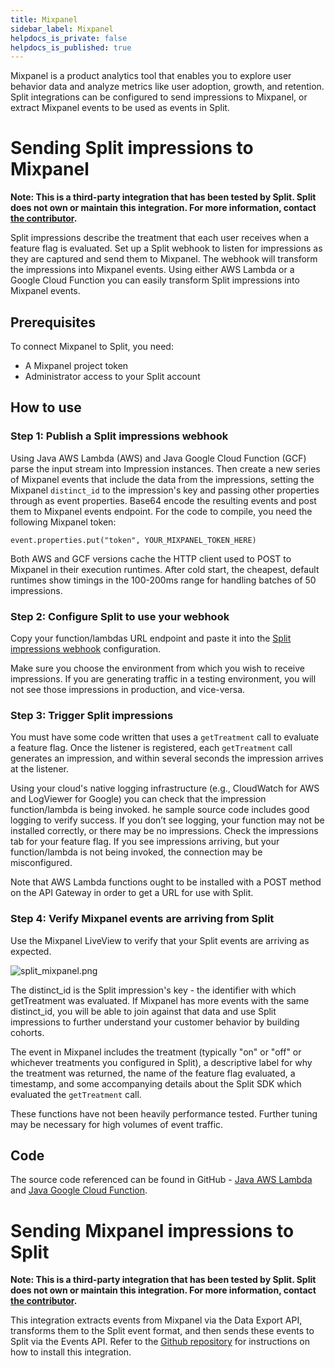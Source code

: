 ```yaml
---
title: Mixpanel
sidebar_label: Mixpanel
helpdocs_is_private: false
helpdocs_is_published: true
---
```


<p>
  <button hidden style={{borderRadius:'8px', border:'1px', fontFamily:'Courier New', fontWeight:'800', textAlign:'left'}}> help.split.io link: https://help.split.io/hc/en-us/articles/360045503191-Mixpanel </button>
</p>

Mixpanel is a product analytics tool that enables you to explore user behavior data and analyze metrics like user adoption, growth, and retention. Split integrations can be configured to send impressions to Mixpanel, or extract Mixpanel events to be used as events in Split.

# Sending Split impressions to Mixpanel

**Note: This is a third-party integration that has been tested by Split. Split does not own or maintain this integration. For more information, contact [the contributor](https://github.com/dbmartin00).**

Split impressions describe the treatment that each user receives when a feature flag is evaluated.  Set up a Split webhook to listen for impressions as they are captured and send them to Mixpanel.  The webhook will transform the impressions into Mixpanel events. Using either AWS Lambda or a Google Cloud Function you can easily transform Split impressions into Mixpanel events.

## Prerequisites

To connect Mixpanel to Split, you need:

* A Mixpanel project token
* Administrator access to your Split account

## How to use

### Step 1: Publish a Split impressions webhook

Using Java AWS Lambda (AWS) and Java Google Cloud Function (GCF) parse the input stream into Impression instances. Then create a new series of Mixpanel events that include the data from the impressions, setting the Mixpanel `distinct_id` to the impression's key and passing other properties through as event properties. Base64 encode the resulting events and post them to Mixpanel events endpoint. For the code to compile, you need the following Mixpanel token:

`event.properties.put("token", YOUR_MIXPANEL_TOKEN_HERE)`

Both AWS and GCF versions cache the HTTP client used to POST to Mixpanel in their execution runtimes.  After cold start, the cheapest, default runtimes show timings in the 100-200ms range for handling batches of 50 impressions.

### Step 2: Configure Split to use your webhook

Copy your function/lambdas URL endpoint and paste it into the [Split impressions webhook](https://help.split.io/hc/en-us/articles/360020700232-Webhook-impressions) configuration.

Make sure you choose the environment from which you wish to receive impressions. If you are generating traffic in a testing environment, you will not see those impressions in production, and vice-versa.

### Step 3: Trigger Split impressions

You must have some code written that uses a `getTreatment` call to evaluate a feature flag. Once the listener is registered, each `getTreatment` call generates an impression, and within several seconds the impression arrives at the listener.

Using your cloud's native logging infrastructure (e.g., CloudWatch for AWS and LogViewer for Google) you can check that the impression function/lambda is being invoked.  he sample source code includes good logging to verify success.  If you don’t see logging, your function may not be installed correctly, or there may be no impressions.  Check the impressions tab for your feature flag. If you see impressions arriving, but your function/lambda is not being invoked, the connection may be misconfigured.  

Note that AWS Lambda functions ought to be installed with a POST method on the API Gateway in order to get a URL for use with Split.

### Step 4: Verify Mixpanel events are arriving from Split

Use the Mixpanel LiveView to verify that your Split events are arriving as expected.

<p>
  <img src="https://help.split.io/hc/article_attachments/360060465652/split_mixpanel.png" alt="split_mixpanel.png" />
</p>

The distinct_id is the Split impression's key - the identifier with which getTreatment was evaluated. If Mixpanel has more events with the same distinct_id, you will be able to join against that data and use Split impressions to further understand your customer behavior by building cohorts.

The event in Mixpanel includes the treatment (typically "on" or "off" or whichever treatments you configured in Split), a descriptive label for why the treatment was returned, the name of the feature flag evaluated, a timestamp, and some accompanying details about the Split SDK which evaluated the `getTreatment` call.

These functions have not been heavily performance tested.  Further tuning may be necessary for high volumes of event traffic.  

## Code

The source code referenced can be found in GitHub - [Java AWS Lambda](https://github.com/dbmartin00/split2mixpanel) and [Java Google Cloud Function](https://github.com/dbmartin00/split2mixpanelGCF).

# Sending Mixpanel impressions to Split

**Note: This is a third-party integration that has been tested by Split. Split does not own or maintain this integration. For more information, contact [the contributor](https://github.com/dbmartin00).**

This integration extracts events from Mixpanel via the Data Export API, transforms them to the Split event format, and then sends these events to Split via the Events API. Refer to the [Github repository](https://github.com/dbmartin00/mixpanel2split) for instructions on how to install this integration.
